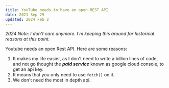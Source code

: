 ```yaml
---
title: YouTube needs to have an open REST API
date: 2021 Sep 29
updated: 2024 Feb 2
---
```

*2024 Note: I don't care anymore. I'm keeping this around for historical reasons at this point.*

Youtube needs an open Rest API. Here are some reasons:
1. It makes my life easier, as I don't need to write a billion lines of code, and not go thought the ***paid service*** known as google cloud console, to get an api key.
2. It means that you only need to use `fetch()` on it.
3. We don't need the most in depth api.
